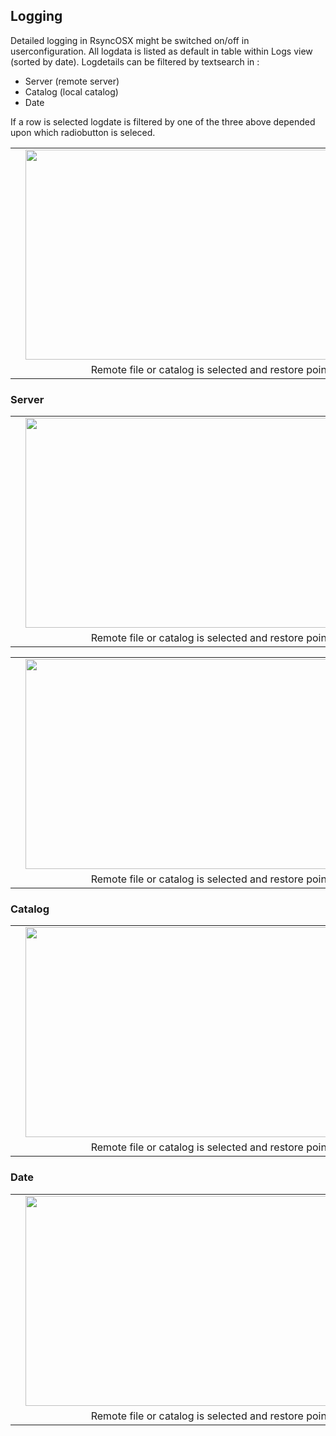 <h2>Logging</h2>

Detailed logging in RsyncOSX might be switched on/off in userconfiguration. All logdata is listed as default in table within Logs view (sorted by date). Logdetails can be filtered by textsearch in :

<ul>
<li>Server (remote server)</li>
<li>Catalog (local catalog)</li>
<li>Date</li>
</ul>

If a row is selected logdate is filtered by one of the three above depended upon which radiobutton is seleced.  


<table align="center" cellpadding="0" cellspacing="0" class="tr-caption-container" style="margin-left: auto; margin-right: auto; text-align: center;">
<tbody>
<tr><td style="text-align: center;">
<a href="https://1.bp.blogspot.com/-pRAT6BhfotI/WCc4JrBKzCI/AAAAAAAAL9Q/DsSa8F_Dna4Js7JVbVwKUd0PTc1iHAIZQCLcB/s1600/Screen%2BShot%2B2016-11-12%2Bat%2B16.35.18.png" imageanchor="1" style="margin-left: 1em; margin-right: 1em;"><img border="0" height="336" src="https://1.bp.blogspot.com/-pRAT6BhfotI/WCc4JrBKzCI/AAAAAAAAL9Q/DsSa8F_Dna4Js7JVbVwKUd0PTc1iHAIZQCLcB/s640/Screen%2BShot%2B2016-11-12%2Bat%2B16.35.18.png" width="640" /></a></a></td></tr>
<tr><td class="tr-caption" style="text-align: center;">Remote file or catalog is selected and restore point is set.</td></tr>
</tbody>
</table>

<h3>Server</h3>

<table align="center" cellpadding="0" cellspacing="0" class="tr-caption-container" style="margin-left: auto; margin-right: auto; text-align: center;">
<tbody>
<tr><td style="text-align: center;">
<a href="https://4.bp.blogspot.com/-KDzgcdzuFKc/WCc4JlYnMEI/AAAAAAAAL9M/SO02FgALsS8sNx4Y-O0owyNk0VlOo_jWQCLcB/s1600/Screen%2BShot%2B2016-11-12%2Bat%2B16.35.43.png" imageanchor="1" style="margin-left: 1em; margin-right: 1em;"><img border="0" height="336" src="https://4.bp.blogspot.com/-KDzgcdzuFKc/WCc4JlYnMEI/AAAAAAAAL9M/SO02FgALsS8sNx4Y-O0owyNk0VlOo_jWQCLcB/s640/Screen%2BShot%2B2016-11-12%2Bat%2B16.35.43.png" width="640" /></a></a></td></tr>
<tr><td class="tr-caption" style="text-align: center;">Remote file or catalog is selected and restore point is set.</td></tr>
</tbody>
</table>

<table align="center" cellpadding="0" cellspacing="0" class="tr-caption-container" style="margin-left: auto; margin-right: auto; text-align: center;">
<tbody>
<tr><td style="text-align: center;">
<a href="https://2.bp.blogspot.com/-AvngDUv1xvw/WCc4JlStFTI/AAAAAAAAL9U/XQ4vwgo1LaQfCwEf22szcR7OctSY7rTcwCLcB/s1600/Screen%2BShot%2B2016-11-12%2Bat%2B16.36.22.png" imageanchor="1" style="margin-left: 1em; margin-right: 1em;"><img border="0" height="336" src="https://2.bp.blogspot.com/-AvngDUv1xvw/WCc4JlStFTI/AAAAAAAAL9U/XQ4vwgo1LaQfCwEf22szcR7OctSY7rTcwCLcB/s640/Screen%2BShot%2B2016-11-12%2Bat%2B16.36.22.png" width="640" /></a></a></td></tr>
<tr><td class="tr-caption" style="text-align: center;">Remote file or catalog is selected and restore point is set.</td></tr>
</tbody>
</table>

<h3>Catalog</h3>

<table align="center" cellpadding="0" cellspacing="0" class="tr-caption-container" style="margin-left: auto; margin-right: auto; text-align: center;">
<tbody>
<tr><td style="text-align: center;">
<a href="https://3.bp.blogspot.com/-WjESuDYIh30/WCc4Lmu0jXI/AAAAAAAAL9c/ijLAqJ3dZ2M5nQIi22vwNIZqvQtQcboDACLcB/s1600/Screen%2BShot%2B2016-11-12%2Bat%2B16.36.47.png" imageanchor="1" style="margin-left: 1em; margin-right: 1em;"><img border="0" height="336" src="https://3.bp.blogspot.com/-WjESuDYIh30/WCc4Lmu0jXI/AAAAAAAAL9c/ijLAqJ3dZ2M5nQIi22vwNIZqvQtQcboDACLcB/s640/Screen%2BShot%2B2016-11-12%2Bat%2B16.36.47.png" width="640" /></a></a></td></tr>
<tr><td class="tr-caption" style="text-align: center;">Remote file or catalog is selected and restore point is set.</td></tr>
</tbody>
</table>

<h3>Date</h3>

<table align="center" cellpadding="0" cellspacing="0" class="tr-caption-container" style="margin-left: auto; margin-right: auto; text-align: center;">
<tbody>
<tr><td style="text-align: center;">
<a href="https://3.bp.blogspot.com/-rLCBRmi_uYo/WCc4LkerLTI/AAAAAAAAL9Y/-TwgFo1XFIoX7_13MFBGd_nhLums5uQsQCLcB/s1600/Screen%2BShot%2B2016-11-12%2Bat%2B16.37.16.png" imageanchor="1" style="margin-left: 1em; margin-right: 1em;"><img border="0" height="336" src="https://3.bp.blogspot.com/-rLCBRmi_uYo/WCc4LkerLTI/AAAAAAAAL9Y/-TwgFo1XFIoX7_13MFBGd_nhLums5uQsQCLcB/s640/Screen%2BShot%2B2016-11-12%2Bat%2B16.37.16.png" width="640" /></a></a></td></tr>
<tr><td class="tr-caption" style="text-align: center;">Remote file or catalog is selected and restore point is set.</td></tr>
</tbody>
</table>
